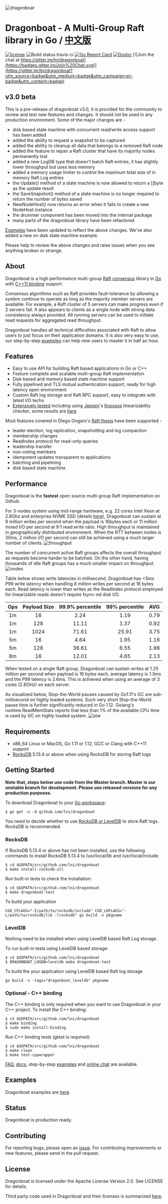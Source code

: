 ![dragonboat](./doc/dragonboat.jpg)
# Dragonboat - A Multi-Group Raft library in Go / [中文版](README.CHS.md) ##
[![license](http://img.shields.io/badge/license-Apache2-blue.svg)](https://github.com/lni/dragonboat/blob/master/LICENSE)
![Build status travis-ci](https://travis-ci.com/lni/dragonboat.svg?branch=master)
[![Go Report Card](https://goreportcard.com/badge/github.com/lni/dragonboat)](https://goreportcard.com/report/github.com/lni/dragonboat)
[![Godoc](http://img.shields.io/badge/go-documentation-blue.svg)](https://godoc.org/github.com/lni/dragonboat)
[![Join the chat at https://gitter.im/lni/dragonboat](https://badges.gitter.im/Join%20Chat.svg)](https://gitter.im/lni/dragonboat?utm_source=badge&utm_medium=badge&utm_campaign=pr-badge&utm_content=badge)

## v3.0 beta ##

This is a pre-release of dragonboat v3.0, it is provided for the community to review and test new features and changes. It should not be used in any production environment. Some of the major changes are - 

* disk based state machine with concurrent read/write access support has been added
* added the ability to request a snapshot to be captured
* added the ability to cleanup all data that belongs to a removed Raft node
* added the feature to repair a Raft cluster that have its majority nodes permanently lost
* added a new LogDB type that doesn't batch Raft entries, it has slightly lower throughput but uses less memory
* added a memory usage limiter to control the maximum total size of in memory Raft Log entries
* the Update() method of a state machine is now allowed to return a []byte as the update result
* the SaveSnapshot() method of a state machine is no longer required to return the number of bytes saved
* NewNodeHost() now returns an error when it fails to create a new NodeHost instance
* the drummer component has been moved into the internal package
* many parts of the dragonboat library have been refactored

[Examples](https://github.com/lni/dragonboat-example/tree/on-disk-state-machine) have been updated to reflect the above changes. We've also added a new on disk state machine example. 

Please help to review the above changes and raise issues when you see anything broken or strange. 

## About ##
Dragonboat is a high performance multi-group [Raft](https://raft.github.io/) [consensus](https://en.wikipedia.org/wiki/Consensus_(computer_science)) library in [Go](https://golang.org/) with [C++11 binding](/binding) support.

Consensus algorithms such as Raft provides fault-tolerance by alllowing a system continue to operate as long as the majority member servers are available. For example, a Raft cluster of 5 servers can make progress even if 2 servers fail. It also appears to clients as a single node with strong data consistency always provided. All running servers can be used to initiate read requests for aggregated read throughput.

Dragonboat handles all technical difficulties associated with Raft to allow users to just focus on their application domains. It is also very easy to use, our step-by-step [examples](https://github.com/lni/dragonboat-example) can help new users to master it in half an hour.

## Features ##
* Easy to use API for building Raft based applications in Go or C++
* Feature complete and scalable multi-group Raft implementation
* Disk based and memory based state machine support
* Fully pipelined and TLS mutual authentication support, ready for high latency open environment
* Custom Raft log storage and Raft RPC support, easy to integrate with latest I/O techs
* [Extensively tested](/doc/test.md) including using [Jepsen](https://aphyr.com/tags/jepsen)'s [Knossos](https://github.com/jepsen-io/knossos) linearizability checker, some results are [here](https://github.com/lni/knossos-data)

Most features covered in Diego Ongaro's [Raft thesis](https://ramcloud.stanford.edu/~ongaro/thesis.pdf) have been supported -
* leader election, log replication, snapshotting and log compaction
* membership changes
* ReadIndex protocol for read-only queries
* leadership transfer
* non-voting members
* idempotent updates transparent to applications
* batching and pipelining
* disk based state machine

## Performance ##
Dragonboat is the __fastest__ open source multi-group Raft implementation on Github. 

For 3-nodes system using mid-range hardware, e.g. 22 cores Intel Xeon at 2.8Ghz and enterprise NVME SSD (details [here](doc/test.md)), Dragonboat can sustain at 9 million writes per second when the payload is 16bytes each or 11 million mixed I/O per second at 9:1 read:write ratio. High throughput is maintained in geographically distributed environment. When the RTT between nodes is 30ms, 2 million I/O per second can still be achieved using a much larger number of clients.
![throughput](./doc/throughput.png)

The number of concurrent active Raft groups affects the overall throughput as requests become harder to be batched. On the other hand, having thousands of idle Raft groups has a much smaller impact on throughput.
![nodes](./doc/nodes.png)

Table below shows write latencies in millisecond, Dragonboat has <5ms P99 write latency when handling 8 million writes per second at 16 bytes each. Read latency is lower than writes as the ReadIndex protocol employed for linearizable reads doesn't require fsync-ed disk I/O.

|Ops|Payload Size|99.9% percentile|99% percentile|AVG|
|:-:|:----------:|:--:|:-:|:-:|
|1m|16|2.24|1.19|0.79|
|1m|128|11.11|1.37|0.92|
|1m|1024|71.61|25.91|3.75|
|5m|16|4.64|1.95|1.16|
|5m|128|36.61|6.55|1.96|
|8m|16|12.01|4.65|2.13|

When tested on a single Raft group, Dragonboat can sustain writes at 1.25 million per second when payload is 16 bytes each, average latency is 1.3ms and the P99 latency is 2.6ms. This is achieved when using an average of 3 cores (2.8GHz) on each server.

As visualized below, Stop-the-World pauses caused by Go1.11's GC are sub-millisecond on highly loaded systems. Such very short Stop-the-World pause time is further significantly reduced in Go 1.12. Golang's runtime.ReadMemStats reports that less than 1% of the available CPU time is used by GC on highly loaded system.
![stw](./doc/stw.png)

## Requirements ##
* x86_64 Linux or MacOS, Go 1.11 or 1.12, GCC or Clang with C++11 support
* [RocksDB](https://github.com/facebook/rocksdb/blob/master/INSTALL.md) 5.13.4 or above when using RocksDB for storing Raft logs 

## Getting Started ##
__Note that, steps below use code from the Master branch. Master is our unstable branch for development. Please use released versions for any production purposes.__

To download Dragonboat to your [Go workspace](https://golang.org/doc/install):
```
$ go get -u -d github.com/lni/dragonboat
```
You need to decide whether to use [RocksDB or LevelDB](https://github.com/lni/dragonboat/blob/master/doc/storage.md) to store Raft logs. RocksDB is recommended.

### RocksDB ###
If RocksDB 5.13.4 or above has not been installed, use the following commands to install RocksDB 5.13.4 to /usr/local/lib and /usr/local/include.
```
$ cd $GOPATH/src/github.com/lni/dragonboat
$ make install-rocksdb-ull
```
Run built-in tests to check the installation:
```
$ cd $GOPATH/src/github.com/lni/dragonboat
$ make dragonboat-test
```
To build your application
```
CGO_CFLAGS="-I/path/to/rocksdb/include" CGO_LDFLAGS="-L/path/to/rocksdb/lib -lrocksdb" go build -v pkgname
```

### LevelDB ###
Nothing need to be installed when using LevelDB based Raft Log storage.

To run built-in tests using LevelDB based storage:
```
$ cd $GOPATH/src/github.com/lni/dragonboat
$ DRAGONBOAT_LOGDB=leveldb make dragonboat-test
```
To build the your application using LevelDB based Raft log storage
```
go build -v -tags="dragonboat_leveldb" pkgname
```

### Optional - C++ binding ###
The C++ binding is only required when you want to use Dragonboat in your C++ project. To install the C++ binding:
```
$ cd $GOPATH/src/github.com/lni/dragonboat
$ make binding
$ sudo make install-binding
```
Run C++ binding tests (gtest is required):
```
$ cd $GOPATH/src/github.com/lni/dragonboat
$ make clean
$ make test-cppwrapper
```

[FAQ](https://github.com/lni/dragonboat/wiki/FAQ), [docs](https://godoc.org/github.com/lni/dragonboat), step-by-step [examples](https://github.com/lni/dragonboat-example) and [online chat](https://gitter.im/lni/dragonboat) are available.

## Examples ##
Dragonboat examples are [here](https://github.com/lni/dragonboat-example).

## Status ##
Dragonboat is production ready.

## Contributing ##
For reporting bugs, please open an [issue](https://github.com/lni/dragonboat/issues/new). For contributing improvements or new features, please send in the pull request.

## License ##
Dragonboat is licensed under the Apache License Version 2.0. See LICENSE for details.

Third party code used in Dragonboat and their licenses is summarized [here](COPYRIGHT).

